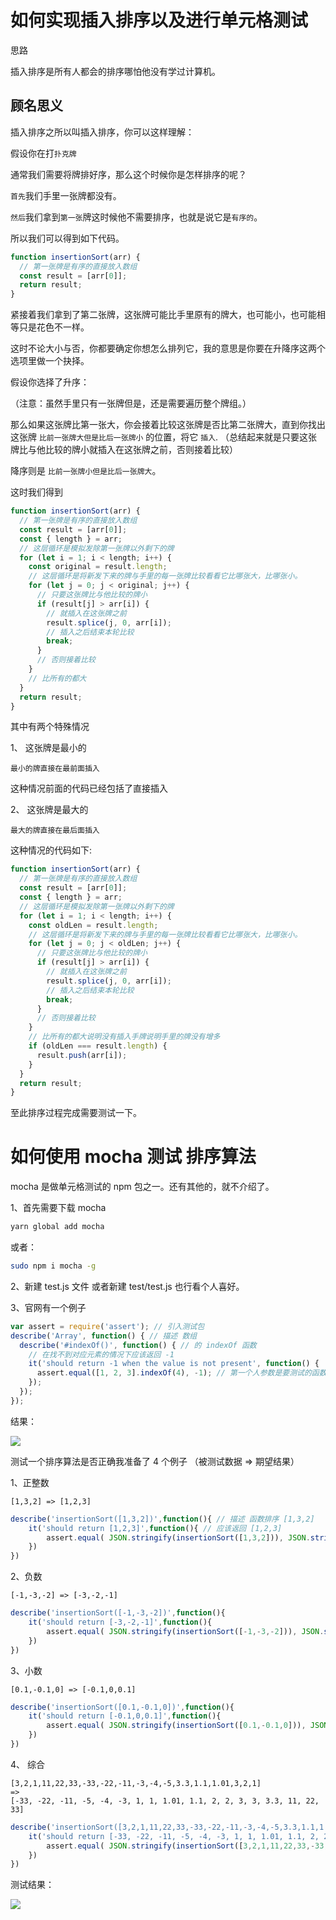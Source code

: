 # 如何实现插入排序以及进行单元格测试

思路

插入排序是所有人都会的排序哪怕他没有学过计算机。

## 顾名思义

插入排序之所以叫插入排序，你可以这样理解：

假设你在打`扑克牌`

通常我们需要将牌排好序，那么这个时候你是怎样排序的呢？

`首先`我们手里一张牌都没有。

`然后`我们拿到`第一张`牌这时候他不需要排序，也就是说它是`有序的`。

所以我们可以得到如下代码。

```js
function insertionSort(arr) {
  // 第一张牌是有序的直接放入数组
  const result = [arr[0]];
  return result;
}
```

紧接着我们拿到了第二张牌，这张牌可能比手里原有的牌大，也可能小，也可能相等只是花色不一样。

这时不论大小与否，你都要确定你想怎么排列它，我的意思是你要在升降序这两个选项里做一个抉择。

假设你选择了升序：

（注意：虽然手里只有一张牌但是，还是需要遍历整个牌组。）

那么如果这张牌比第一张大，你会接着比较这张牌是否比第二张牌大，直到你找出这张牌 `比前一张牌大但是比后一张牌小` 的位置，将它 `插入`.
（总结起来就是只要这张牌比与他比较的牌小就插入在这张牌之前，否则接着比较）

降序则是 `比前一张牌小但是比后一张牌大`。

这时我们得到

```js
function insertionSort(arr) {
  // 第一张牌是有序的直接放入数组
  const result = [arr[0]];
  const { length } = arr;
  // 这层循环是模拟发除第一张牌以外剩下的牌
  for (let i = 1; i < length; i++) {
    const original = result.length;
    // 这层循环是将新发下来的牌与手里的每一张牌比较看看它比哪张大，比哪张小。
    for (let j = 0; j < original; j++) {
      // 只要这张牌比与他比较的牌小
      if (result[j] > arr[i]) {
        // 就插入在这张牌之前
        result.splice(j, 0, arr[i]);
        // 插入之后结束本轮比较
        break;
      }
      // 否则接着比较
    }
    // 比所有的都大
  }
  return result;
}
```

其中有两个特殊情况

1、 这张牌是最小的

    最小的牌直接在最前面插入

这种情况前面的代码已经包括了直接插入

2、 这张牌是最大的

    最大的牌直接在最后面插入

这种情况的代码如下:

```js
function insertionSort(arr) {
  // 第一张牌是有序的直接放入数组
  const result = [arr[0]];
  const { length } = arr;
  // 这层循环是模拟发除第一张牌以外剩下的牌
  for (let i = 1; i < length; i++) {
    const oldLen = result.length;
    // 这层循环是将新发下来的牌与手里的每一张牌比较看看它比哪张大，比哪张小。
    for (let j = 0; j < oldLen; j++) {
      // 只要这张牌比与他比较的牌小
      if (result[j] > arr[i]) {
        // 就插入在这张牌之前
        result.splice(j, 0, arr[i]);
        // 插入之后结束本轮比较
        break;
      }
      // 否则接着比较
    }
    // 比所有的都大说明没有插入手牌说明手里的牌没有增多
    if (oldLen === result.length) {
      result.push(arr[i]);
    }
  }
  return result;
}
```
至此排序过程完成需要测试一下。

# 如何使用 mocha 测试 排序算法

mocha 是做单元格测试的 npm 包之一。还有其他的，就不介绍了。

1、首先需要下载 mocha 

```bash
yarn global add mocha
```
或者：
```bash
sudo npm i mocha -g
```

2、新建 test.js 文件 或者新建 test/test.js 也行看个人喜好。

3、官网有一个例子

```js
var assert = require('assert'); // 引入测试包
describe('Array', function() { // 描述 数组
  describe('#indexOf()', function() { // 的 indexOf 函数
    // 在找不到对应元素的情况下应该返回 -1
    it('should return -1 when the value is not present', function() {
      assert.equal([1, 2, 3].indexOf(4), -1); // 第一个人参数是要测试的函数 ，  第二个参数是结果 。
    });
  });
});
```

结果：

![](https://user-gold-cdn.xitu.io/2019/5/7/16a9150e27ac97ab?w=1024&h=334&f=png&s=46651)

测试一个排序算法是否正确我准备了 4 个例子 （被测试数据 => 期望结果）

1、正整数

    [1,3,2] => [1,2,3]
```js
describe('insertionSort([1,3,2])',function(){ // 描述 函数排序 [1,3,2]
    it('should return [1,2,3]',function(){ // 应该返回 [1,2,3]
        assert.equal( JSON.stringify(insertionSort([1,3,2])), JSON.stringify([1,2,3]) ) // 第一个参数的返回值应该等于第二个参数
    })
})
```
2、负数

    [-1,-3,-2] => [-3,-2,-1]

```js
describe('insertionSort([-1,-3,-2])',function(){
    it('should return [-3,-2,-1]',function(){
        assert.equal( JSON.stringify(insertionSort([-1,-3,-2])), JSON.stringify([-3,-2,-1]) )
    })
})
```
3、小数

    [0.1,-0.1,0] => [-0.1,0,0.1]

```js
describe('insertionSort([0.1,-0.1,0])',function(){
    it('should return [-0.1,0,0.1]',function(){
        assert.equal( JSON.stringify(insertionSort([0.1,-0.1,0])), JSON.stringify([-0.1,0,0.1]) )
    })
})
```

4、 综合

    [3,2,1,11,22,33,-33,-22,-11,-3,-4,-5,3.3,1.1,1.01,3,2,1] 
    =>
    [-33, -22, -11, -5, -4, -3, 1, 1, 1.01, 1.1, 2, 2, 3, 3, 3.3, 11, 22, 33]

```js
describe('insertionSort([3,2,1,11,22,33,-33,-22,-11,-3,-4,-5,3.3,1.1,1.01,3,2,1])',function(){
    it('should return [-33, -22, -11, -5, -4, -3, 1, 1, 1.01, 1.1, 2, 2, 3, 3, 3.3, 11, 22, 33]',function(){
        assert.equal( JSON.stringify(insertionSort([3,2,1,11,22,33,-33,-22,-11,-3,-4,-5,3.3,1.1,1.01,3,2,1])), JSON.stringify([-33, -22, -11, -5, -4, -3, 1, 1, 1.01, 1.1, 2, 2, 3, 3, 3.3, 11, 22, 33]) )
    })
})
```

测试结果：

![](https://user-gold-cdn.xitu.io/2019/5/7/16a91e83e136323c?w=1666&h=588&f=png&s=81932)